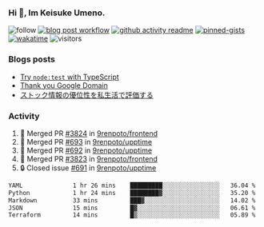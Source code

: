 ### Hi 👋, Im Keisuke Umeno.

<!--
**9renpoto/9renpoto** is a ✨ _special_ ✨ repository because its `README.md` (this file) appears on your GitHub profile.

Here are some ideas to get you started:

- 🔭 I’m currently working on ...
- 🌱 I’m currently learning ...
- 👯 I’m looking to collaborate on ...
- 🤔 I’m looking for help with ...
- 💬 Ask me about ...
- 📫 How to reach me: ...
- 😄 Pronouns: ...
- ⚡ Fun fact: ...
-->

![follow](https://img.shields.io/github/followers/9renpoto?label=Follow&style=social)
[![blog post workflow](https://github.com/9renpoto/9renpoto/actions/workflows/blog.yml/badge.svg)](https://github.com/9renpoto/9renpoto/actions/workflows/blog.yml)
[![github activity readme](https://github.com/9renpoto/9renpoto/actions/workflows/activity.yml/badge.svg)](https://github.com/9renpoto/9renpoto/actions/workflows/activity.yml)
[![pinned-gists](https://github.com/9renpoto/9renpoto/actions/workflows/pin-gist.yml/badge.svg)](https://github.com/9renpoto/9renpoto/actions/workflows/pin-gist.yml)
[![wakatime](https://github.com/9renpoto/9renpoto/actions/workflows/waka-readme-status.yml/badge.svg)](https://github.com/9renpoto/9renpoto/actions/workflows/waka-readme-status.yml)
![visitors](https://komarev.com/ghpvc/?username=9renpoto&label=Profile%20views&color=0e75b6&style=flat)

### Blogs posts

<!-- BLOG-POST-LIST:START -->
- [Try `node:test` with TypeScript](https://9renpoto.win/entry/2023/07/23/node-test-runner)
- [Thank you Google Domain](https://9renpoto.win/entry/2023/07/08/new-domain)
- [ストック情報の優位性を私生活で評価する](https://9renpoto.win/entry/2023/05/28/stock)
<!-- BLOG-POST-LIST:END -->

### Activity

<!--START_SECTION:activity-->
1. 🎉 Merged PR [#3824](https://github.com/9renpoto/frontend/pull/3824) in [9renpoto/frontend](https://github.com/9renpoto/frontend)
2. 🎉 Merged PR [#693](https://github.com/9renpoto/upptime/pull/693) in [9renpoto/upptime](https://github.com/9renpoto/upptime)
3. 🎉 Merged PR [#692](https://github.com/9renpoto/upptime/pull/692) in [9renpoto/upptime](https://github.com/9renpoto/upptime)
4. 🎉 Merged PR [#3823](https://github.com/9renpoto/frontend/pull/3823) in [9renpoto/frontend](https://github.com/9renpoto/frontend)
5. 🔒 Closed issue [#691](https://github.com/9renpoto/upptime/issues/691) in [9renpoto/upptime](https://github.com/9renpoto/upptime)
<!--END_SECTION:activity-->

<!--START_SECTION:waka-->

```txt
YAML              1 hr 26 mins    █████████░░░░░░░░░░░░░░░░   36.04 %
Python            1 hr 24 mins    ████████▓░░░░░░░░░░░░░░░░   35.20 %
Markdown          33 mins         ███▓░░░░░░░░░░░░░░░░░░░░░   14.02 %
JSON              15 mins         █▓░░░░░░░░░░░░░░░░░░░░░░░   06.61 %
Terraform         14 mins         █▒░░░░░░░░░░░░░░░░░░░░░░░   05.89 %
```

<!--END_SECTION:waka-->
